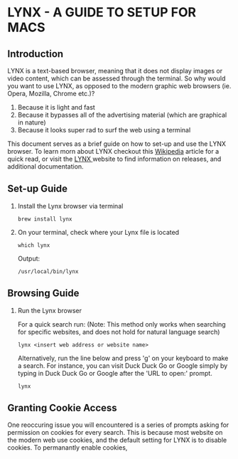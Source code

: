 # LYNX - A GUIDE TO SETUP FOR MACS

## Introduction
LYNX is a text-based browser, meaning that it does not display images or video content, which can be assessed through the terminal. So why would you want to use LYNX, as opposed to the modern graphic web browsers (ie. Opera, Mozilla, Chrome etc.)?
1. Because it is light and fast
2. Because it bypasses all of the advertising material (which are graphical in nature)
3. Because it looks super rad to surf the web using a terminal
<p> This document serves as a brief guide on how to set-up and use the LYNX browser. To learn morn about LYNX checkout this <a href='https://en.wikipedia.org/wiki/Lynx_(web_browser)'>Wikipedia</a> article for a quick read, or visit the <a href='https://lynx.invisible-island.net/'> LYNX </a> website to find information on releases, and additional documentation.

## Set-up Guide
1. Install the Lynx browser via terminal
   
	```
	brew install lynx
	```

2. On your terminal, check where your Lynx file is located
	```
	which lynx
	```
     Output:
	  ```
	 /usr/local/bin/lynx
	  ```

## Browsing Guide
1. Run the Lynx browser
   
     For a quick search run: (Note: This method only works when searching for specific websites, and does not hold for natural language search)
	  ```
	  lynx <insert web address or website name>
	  ```
     Alternatively, run the line below and press 'g' on your keyboard to make a search. For instance, you can visit Duck Duck Go or Google simply by typing in Duck Duck Go or Google after the 'URL to open:' prompt.

	  ```
	  lynx
	  ```

## Granting Cookie Access
One reoccuring issue you will encountered is a series of prompts asking for permission on cookies for every search. This is because most website on the modern web use cookies, and the default setting for LYNX is to disable cookies. To permanantly enable cookies, 
 

